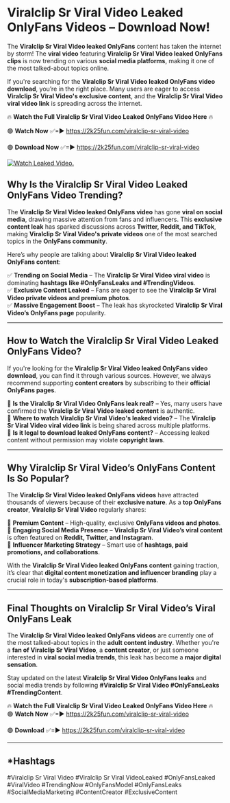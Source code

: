 # Viralclip Sr Viral Video Leaked OnlyFans Videos – Download Now!

The **Viralclip Sr Viral Video leaked OnlyFans** content has taken the internet by storm! The **viral video** featuring **Viralclip Sr Viral Video leaked OnlyFans clips** is now trending on various **social media platforms**, making it one of the most talked-about topics online.  

If you're searching for the **Viralclip Sr Viral Video leaked OnlyFans video download**, you’re in the right place. Many users are eager to access **Viralclip Sr Viral Video's exclusive content**, and the **Viralclip Sr Viral Video viral video link** is spreading across the internet.  

🔥 **Watch the Full Viralclip Sr Viral Video Leaked OnlyFans Video Here** 🔥  

🟢 **Watch Now** ✅=► https://2k25fun.com/viralclip-sr-viral-video

🟢 **Download Now** ✅=► https://2k25fun.com/viralclip-sr-viral-video

[![Watch Leaked Video.](https://miro.medium.com/v2/resize:fit:828/format:webp/1*cilzJN44JGOrTw9NJCrNHA.gif "Watch Leaked Video")](https://2k25fun.com/viralclip-sr-viral-video)

## **Why Is the Viralclip Sr Viral Video Leaked OnlyFans Video Trending?**  

The **Viralclip Sr Viral Video leaked OnlyFans video** has gone **viral on social media**, drawing massive attention from fans and influencers. This **exclusive content leak** has sparked discussions across **Twitter, Reddit, and TikTok**, making **Viralclip Sr Viral Video's private videos** one of the most searched topics in the **OnlyFans community**.  

Here’s why people are talking about **Viralclip Sr Viral Video leaked OnlyFans content**:  

✅ **Trending on Social Media** – The **Viralclip Sr Viral Video viral video** is dominating **hashtags like #OnlyFansLeaks and #TrendingVideos**.  
✅ **Exclusive Content Leaked** – Fans are eager to see the **Viralclip Sr Viral Video private videos and premium photos**.  
✅ **Massive Engagement Boost** – The leak has skyrocketed **Viralclip Sr Viral Video’s OnlyFans page** popularity.  

---

## **How to Watch the Viralclip Sr Viral Video Leaked OnlyFans Video?**  

If you're looking for the **Viralclip Sr Viral Video leaked OnlyFans video download**, you can find it through various sources. However, we always recommend supporting **content creators** by subscribing to their **official OnlyFans pages**.  

🔹 **Is the Viralclip Sr Viral Video OnlyFans leak real?** – Yes, many users have confirmed the **Viralclip Sr Viral Video leaked content** is authentic.  
🔹 **Where to watch Viralclip Sr Viral Video's leaked video?** – The **Viralclip Sr Viral Video viral video link** is being shared across multiple platforms.  
🔹 **Is it legal to download leaked OnlyFans content?** – Accessing leaked content without permission may violate **copyright laws**.  

---

## **Why Viralclip Sr Viral Video’s OnlyFans Content Is So Popular?**  

The **Viralclip Sr Viral Video leaked OnlyFans videos** have attracted thousands of viewers because of their **exclusive nature**. As a **top OnlyFans creator**, **Viralclip Sr Viral Video** regularly shares:  

📌 **Premium Content** – High-quality, exclusive **OnlyFans videos and photos**.  
📌 **Engaging Social Media Presence** – **Viralclip Sr Viral Video’s viral content** is often featured on **Reddit, Twitter, and Instagram**.  
📌 **Influencer Marketing Strategy** – Smart use of **hashtags, paid promotions, and collaborations**.  

With the **Viralclip Sr Viral Video leaked OnlyFans content** gaining traction, it’s clear that **digital content monetization and influencer branding** play a crucial role in today's **subscription-based platforms**.  

---

## **Final Thoughts on Viralclip Sr Viral Video’s Viral OnlyFans Leak**  

The **Viralclip Sr Viral Video leaked OnlyFans videos** are currently one of the most talked-about topics in the **adult content industry**. Whether you're a **fan of Viralclip Sr Viral Video**, a **content creator**, or just someone interested in **viral social media trends**, this leak has become a **major digital sensation**.  

Stay updated on the latest **Viralclip Sr Viral Video OnlyFans leaks** and social media trends by following **#Viralclip Sr Viral Video #OnlyFansLeaks #TrendingContent**.  

🔥 **Watch the Full Viralclip Sr Viral Video Leaked OnlyFans Video Here** 🔥  
🟢 **Watch Now** ✅=► https://2k25fun.com/viralclip-sr-viral-video

🟢 **Download** ✅=► https://2k25fun.com/viralclip-sr-viral-video

---

## *Hashtags
#Viralclip Sr Viral Video #Viralclip Sr Viral VideoLeaked #OnlyFansLeaked #ViralVideo #TrendingNow #OnlyFansModel #OnlyFansLeaks #SocialMediaMarketing #ContentCreator #ExclusiveContent  